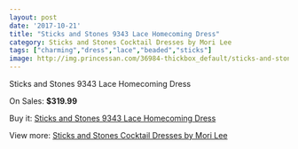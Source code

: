 ```yaml
---
layout: post
date: '2017-10-21'
title: "Sticks and Stones 9343 Lace Homecoming Dress"
category: Sticks and Stones Cocktail Dresses by Mori Lee
tags: ["charming","dress","lace","beaded","sticks"]
image: http://img.princessan.com/36984-thickbox_default/sticks-and-stones-9343-lace-homecoming-dress.jpg
---
```

Sticks and Stones 9343 Lace Homecoming Dress

On Sales: **$319.99**
<a href="https://www.princessan.com/en/17237-sticks-and-stones-9343-lace-homecoming-dress.html"><amp-img layout="responsive" width="600" height="600" src="//img.princessan.com/36984-thickbox_default/sticks-and-stones-9343-lace-homecoming-dress.jpg" alt="Sticks and Stones 9343 Lace Homecoming Dress 0" /></a>
<a href="https://www.princessan.com/en/17237-sticks-and-stones-9343-lace-homecoming-dress.html"><amp-img layout="responsive" width="600" height="600" src="//img.princessan.com/36987-thickbox_default/sticks-and-stones-9343-lace-homecoming-dress.jpg" alt="Sticks and Stones 9343 Lace Homecoming Dress 1" /></a>
<a href="https://www.princessan.com/en/17237-sticks-and-stones-9343-lace-homecoming-dress.html"><amp-img layout="responsive" width="600" height="600" src="//img.princessan.com/36986-thickbox_default/sticks-and-stones-9343-lace-homecoming-dress.jpg" alt="Sticks and Stones 9343 Lace Homecoming Dress 2" /></a>
<a href="https://www.princessan.com/en/17237-sticks-and-stones-9343-lace-homecoming-dress.html"><amp-img layout="responsive" width="600" height="600" src="//img.princessan.com/36985-thickbox_default/sticks-and-stones-9343-lace-homecoming-dress.jpg" alt="Sticks and Stones 9343 Lace Homecoming Dress 3" /></a>

Buy it: [Sticks and Stones 9343 Lace Homecoming Dress](https://www.princessan.com/en/17237-sticks-and-stones-9343-lace-homecoming-dress.html "Sticks and Stones 9343 Lace Homecoming Dress")

View more: [Sticks and Stones Cocktail Dresses by Mori Lee](https://www.princessan.com/en/145- "Sticks and Stones Cocktail Dresses by Mori Lee")